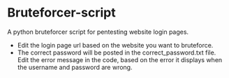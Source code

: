 # Bruteforcer-script
A python bruteforcer script for pentesting website login pages.
- Edit the login page url based on the website you want to bruteforce.
- The correct password will be posted in the correct_password.txt file. Edit the error message in the code, based on the error it displays when the username and password are wrong.
